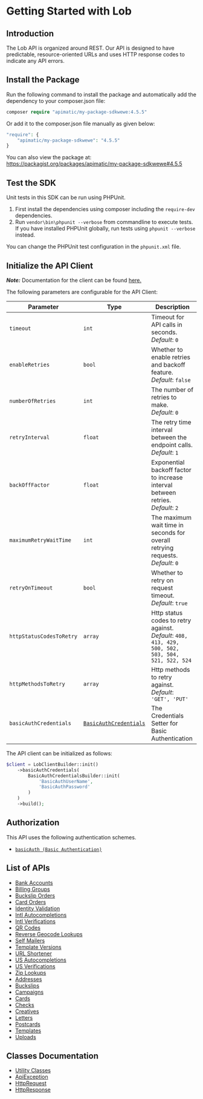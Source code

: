 
# Getting Started with Lob

## Introduction

The Lob API is organized around REST. Our API is designed to have predictable, resource-oriented URLs and uses HTTP response codes to indicate any API errors. <p>

## Install the Package

Run the following command to install the package and automatically add the dependency to your composer.json file:

```php
composer require "apimatic/my-package-sdkwewe:4.5.5"
```

Or add it to the composer.json file manually as given below:

```php
"require": {
    "apimatic/my-package-sdkwewe": "4.5.5"
}
```

You can also view the package at:
https://packagist.org/packages/apimatic/my-package-sdkwewe#4.5.5

## Test the SDK

Unit tests in this SDK can be run using PHPUnit.

1. First install the dependencies using composer including the `require-dev` dependencies.
2. Run `vendor\bin\phpunit --verbose` from commandline to execute tests. If you have installed PHPUnit globally, run tests using `phpunit --verbose` instead.

You can change the PHPUnit test configuration in the `phpunit.xml` file.

## Initialize the API Client

**_Note:_** Documentation for the client can be found [here.](https://www.github.com/ZahraN444/newnewpackagephp/tree/4.5.5/doc/client.md)

The following parameters are configurable for the API Client:

| Parameter | Type | Description |
|  --- | --- | --- |
| `timeout` | `int` | Timeout for API calls in seconds.<br>*Default*: `0` |
| `enableRetries` | `bool` | Whether to enable retries and backoff feature.<br>*Default*: `false` |
| `numberOfRetries` | `int` | The number of retries to make.<br>*Default*: `0` |
| `retryInterval` | `float` | The retry time interval between the endpoint calls.<br>*Default*: `1` |
| `backOffFactor` | `float` | Exponential backoff factor to increase interval between retries.<br>*Default*: `2` |
| `maximumRetryWaitTime` | `int` | The maximum wait time in seconds for overall retrying requests.<br>*Default*: `0` |
| `retryOnTimeout` | `bool` | Whether to retry on request timeout.<br>*Default*: `true` |
| `httpStatusCodesToRetry` | `array` | Http status codes to retry against.<br>*Default*: `408, 413, 429, 500, 502, 503, 504, 521, 522, 524` |
| `httpMethodsToRetry` | `array` | Http methods to retry against.<br>*Default*: `'GET', 'PUT'` |
| `basicAuthCredentials` | [`BasicAuthCredentials`]($basicauth) | The Credentials Setter for Basic Authentication |

The API client can be initialized as follows:

```php
$client = LobClientBuilder::init()
    ->basicAuthCredentials(
        BasicAuthCredentialsBuilder::init(
            'BasicAuthUserName',
            'BasicAuthPassword'
        )
    )
    ->build();
```

## Authorization

This API uses the following authentication schemes.

* [`basicAuth (Basic Authentication)`](https://www.github.com/ZahraN444/newnewpackagephp/tree/4.5.5/doc/$basicauth)

## List of APIs

* [Bank Accounts](https://www.github.com/ZahraN444/newnewpackagephp/tree/4.5.5/doc/controllers/bank-accounts.md)
* [Billing Groups](https://www.github.com/ZahraN444/newnewpackagephp/tree/4.5.5/doc/controllers/billing-groups.md)
* [Buckslip Orders](https://www.github.com/ZahraN444/newnewpackagephp/tree/4.5.5/doc/controllers/buckslip-orders.md)
* [Card Orders](https://www.github.com/ZahraN444/newnewpackagephp/tree/4.5.5/doc/controllers/card-orders.md)
* [Identity Validation](https://www.github.com/ZahraN444/newnewpackagephp/tree/4.5.5/doc/controllers/identity-validation.md)
* [Intl Autocompletions](https://www.github.com/ZahraN444/newnewpackagephp/tree/4.5.5/doc/controllers/intl-autocompletions.md)
* [Intl Verifications](https://www.github.com/ZahraN444/newnewpackagephp/tree/4.5.5/doc/controllers/intl-verifications.md)
* [QR Codes](https://www.github.com/ZahraN444/newnewpackagephp/tree/4.5.5/doc/controllers/qr-codes.md)
* [Reverse Geocode Lookups](https://www.github.com/ZahraN444/newnewpackagephp/tree/4.5.5/doc/controllers/reverse-geocode-lookups.md)
* [Self Mailers](https://www.github.com/ZahraN444/newnewpackagephp/tree/4.5.5/doc/controllers/self-mailers.md)
* [Template Versions](https://www.github.com/ZahraN444/newnewpackagephp/tree/4.5.5/doc/controllers/template-versions.md)
* [URL Shortener](https://www.github.com/ZahraN444/newnewpackagephp/tree/4.5.5/doc/controllers/url-shortener.md)
* [US Autocompletions](https://www.github.com/ZahraN444/newnewpackagephp/tree/4.5.5/doc/controllers/us-autocompletions.md)
* [US Verifications](https://www.github.com/ZahraN444/newnewpackagephp/tree/4.5.5/doc/controllers/us-verifications.md)
* [Zip Lookups](https://www.github.com/ZahraN444/newnewpackagephp/tree/4.5.5/doc/controllers/zip-lookups.md)
* [Addresses](https://www.github.com/ZahraN444/newnewpackagephp/tree/4.5.5/doc/controllers/addresses.md)
* [Buckslips](https://www.github.com/ZahraN444/newnewpackagephp/tree/4.5.5/doc/controllers/buckslips.md)
* [Campaigns](https://www.github.com/ZahraN444/newnewpackagephp/tree/4.5.5/doc/controllers/campaigns.md)
* [Cards](https://www.github.com/ZahraN444/newnewpackagephp/tree/4.5.5/doc/controllers/cards.md)
* [Checks](https://www.github.com/ZahraN444/newnewpackagephp/tree/4.5.5/doc/controllers/checks.md)
* [Creatives](https://www.github.com/ZahraN444/newnewpackagephp/tree/4.5.5/doc/controllers/creatives.md)
* [Letters](https://www.github.com/ZahraN444/newnewpackagephp/tree/4.5.5/doc/controllers/letters.md)
* [Postcards](https://www.github.com/ZahraN444/newnewpackagephp/tree/4.5.5/doc/controllers/postcards.md)
* [Templates](https://www.github.com/ZahraN444/newnewpackagephp/tree/4.5.5/doc/controllers/templates.md)
* [Uploads](https://www.github.com/ZahraN444/newnewpackagephp/tree/4.5.5/doc/controllers/uploads.md)

## Classes Documentation

* [Utility Classes](https://www.github.com/ZahraN444/newnewpackagephp/tree/4.5.5/doc/utility-classes.md)
* [ApiException](https://www.github.com/ZahraN444/newnewpackagephp/tree/4.5.5/doc/api-exception.md)
* [HttpRequest](https://www.github.com/ZahraN444/newnewpackagephp/tree/4.5.5/doc/http-request.md)
* [HttpResponse](https://www.github.com/ZahraN444/newnewpackagephp/tree/4.5.5/doc/http-response.md)

